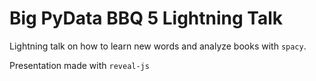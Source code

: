 # Big PyData BBQ 5 Lightning Talk

Lightning talk on how to learn new words and analyze books with `spacy`.

Presentation made with `reveal-js`